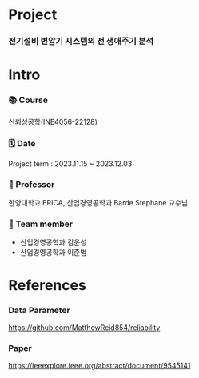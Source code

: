 # Project
### 전기설비 변압기 시스템의 전 생애주기 분석

# Intro 
### 📚 Course
신뢰성공학(INE4056-22128) </br>
### 🗓️ Date 
Project term : 2023.11.15 ~ 2023.12.03 </br>
### :man: Professor 
  한양대학교 ERICA, 산업경영공학과 Barde Stephane 교수님 
### 👥 Team member 
  * 산업경영공학과 김윤성
  * 산업경영공학과 이준범

# References
### Data Parameter
https://github.com/MatthewReid854/reliability
### Paper
https://ieeexplore.ieee.org/abstract/document/9545141

